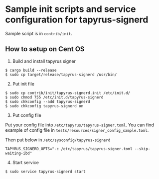 Sample init scripts and service configuration for tapyrus-signerd
==================================================================

Sample script is in `contrib/init`.

How to setup on Cent OS
------------------------------------------------------------------

1. Build and install tapyrus signer

```
$ cargo build --release
$ sudo cp target/release/tapyrus-signerd /usr/bin/
```

2. Put init file

```
$ sudo cp contrib/init/tapyrus-signerd.init /etc/init.d/
$ sudo chmod 755 /etc/init.d/tapyrus-signerd
$ sudo chkconfig --add tapyrus-signerd
$ sudo chkconfig tapyrus-signerd on
``` 

3. Put config file

Put your config file into `/etc/tapyrus/tapyrus-signer.toml`. You can find example of config file in `tests/resources/signer_config_sample.toml`.

Then put below in `/etc/sysconfig/tapyrus-signerd`
```
TAPYRUS_SIGNERD_OPTS="-c /etc/tapyrus/tapyrus-signer.toml --skip-waiting-ibd" 
```

4. Start service

```
$ sudo service tapyrus-signerd start
``` 
